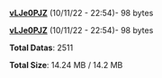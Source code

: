 [**vLJe0PJZ**](/data/vLJe0PJZ.txt) (10/11/22 - 22:54)- 98 bytes

[**vLJe0PJZ**](/data/vLJe0PJZ.txt) (10/11/22 - 22:54)- 98 bytes

**Total Datas**: 2511

**Total Size**: 14.24 MB / 14.2 MB